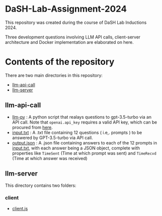 # DaSH-Lab-Assignment-2024

This repository was created during the course of DaSH Lab Inductions 2024. 

Three development questions involving LLM API calls, client-server architecture and Docker implementation are elaborated on here.

# Contents of the repository
There are two main directories in this repository:
- [llm-api-call](#llm-api-call)
- [llm-server](#llm-server)

## llm-api-call
- [llm-py](llm-api-call/llm-py) : A python script that realays questions to gpt-3.5-turbo via an API call. Note that `openai.api_key` requires a valid API key, which can be procured from [here](https://openai.com/index/openai-api/).
- [input.txt](llm-api-call/input.txt) : A .txt file containing 12 questions ( i.e,. prompts ) to be answered by GPT-3.5-turbo via API call.
- [output.json](llm-api-call/output.json) : A .json file containing answers to each of the 12 prompts in [input.txt](llm-api-call/input.txt), with each answer being a JSON object, complete with properties like `TimeSent` (Time at which prompt was sent) and  `TimeRecvd` (Time at which answer was received)

## llm-server
This directory contains two folders:
### client
- [client.js](llm-server/client.js)
